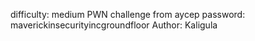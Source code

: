 difficulty: medium
PWN challenge from aycep password: maverickinsecurityincgroundfloor
Author: Kaligula
